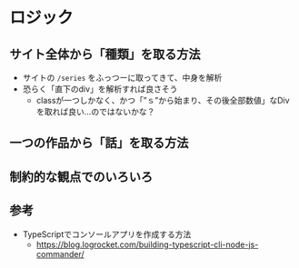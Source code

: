 # ロジック

## サイト全体から「種類」を取る方法

- サイトの `/series` をふっつーに取ってきて、中身を解析
- 恐らく「直下のdiv」を解析すれば良さそう
  - classが一つしかなく、かつ「”ｓ”から始まり、その後全部数値」なDivを取れば良い…のではないかな？

## 一つの作品から「話」を取る方法



## 制約的な観点でのいろいろ


## 参考

- TypeScriptでコンソールアプリを作成する方法
  - https://blog.logrocket.com/building-typescript-cli-node-js-commander/
